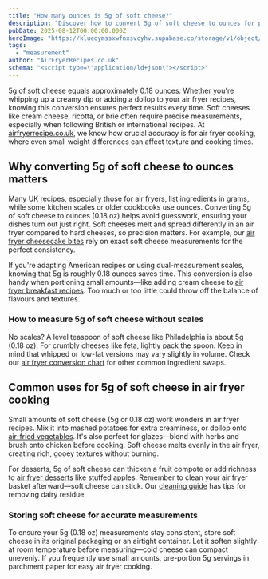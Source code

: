 ```yaml
---
title: "How many ounces is 5g of soft cheese?"
description: "Discover how to convert 5g of soft cheese to ounces for perfect air fryer recipes. Get accurate measurements in seconds!"
pubDate: 2025-08-12T00:00:00.000Z
heroImage: "https://klueoymssxwfnxsvcyhv.supabase.co/storage/v1/object/public/md/how-many-ounces-is-5g-of-soft-cheese-381bb5f1.webp"
tags:
  - "measurement"
author: "AirFryerRecipes.co.uk"
schema: "<script type=\"application/ld+json\"></script>"
---
```


<p>5g of soft cheese equals approximately 0.18 ounces. Whether you're whipping up a creamy dip or adding a dollop to your air fryer recipes, knowing this conversion ensures perfect results every time. Soft cheeses like cream cheese, ricotta, or brie often require precise measurements, especially when following British or international recipes. At <a href=https://www.airfryerrecipe.co.uk/>airfryerrecipe.co.uk</a>, we know how crucial accuracy is for air fryer cooking, where even small weight differences can affect texture and cooking times.</p>  

<h2>Why converting 5g of soft cheese to ounces matters</h2>  
<p>Many UK recipes, especially those for air fryers, list ingredients in grams, while some kitchen scales or older cookbooks use ounces. Converting 5g of soft cheese to ounces (0.18 oz) helps avoid guesswork, ensuring your dishes turn out just right. Soft cheeses melt and spread differently in an air fryer compared to hard cheeses, so precision matters. For example, our <a href=https://www.airfryerrecipe.co.uk/recipes>air fryer cheesecake bites</a> rely on exact soft cheese measurements for the perfect consistency.</p>  

<p>If you're adapting American recipes or using dual-measurement scales, knowing that 5g is roughly 0.18 ounces saves time. This conversion is also handy when portioning small amounts—like adding cream cheese to <a href=https://www.airfryerrecipe.co.uk/recipe-category/breakfast>air fryer breakfast recipes</a>. Too much or too little could throw off the balance of flavours and textures.</p>  

<h3>How to measure 5g of soft cheese without scales</h3>  
<p>No scales? A level teaspoon of soft cheese like Philadelphia is about 5g (0.18 oz). For crumbly cheeses like feta, lightly pack the spoon. Keep in mind that whipped or low-fat versions may vary slightly in volume. Check our <a href=https://www.airfryerrecipe.co.uk/air-fryer-conversion-chart>air fryer conversion chart</a> for other common ingredient swaps.</p>  

<h2>Common uses for 5g of soft cheese in air fryer cooking</h2>  
<p>Small amounts of soft cheese (5g or 0.18 oz) work wonders in air fryer recipes. Mix it into mashed potatoes for extra creaminess, or dollop onto <a href=https://www.airfryerrecipe.co.uk/recipe-category/vegetables>air-fried vegetables</a>. It's also perfect for glazes—blend with herbs and brush onto chicken before cooking. Soft cheese melts evenly in the air fryer, creating rich, gooey textures without burning.</p>  

<p>For desserts, 5g of soft cheese can thicken a fruit compote or add richness to <a href=https://www.airfryerrecipe.co.uk/recipe-category/dessert>air fryer desserts</a> like stuffed apples. Remember to clean your air fryer basket afterward—soft cheese can stick. Our <a href=https://www.airfryerrecipe.co.uk/air-fryer-cleaner>cleaning guide</a> has tips for removing dairy residue.</p>  

<h3>Storing soft cheese for accurate measurements</h3>  
<p>To ensure your 5g (0.18 oz) measurements stay consistent, store soft cheese in its original packaging or an airtight container. Let it soften slightly at room temperature before measuring—cold cheese can compact unevenly. If you frequently use small amounts, pre-portion 5g servings in parchment paper for easy air fryer cooking.</p>